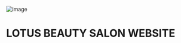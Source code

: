 ![image](https://github.com/user-attachments/assets/bbdd67ae-b880-437e-bd79-a2187e8c7e05)

<h1> LOTUS BEAUTY SALON WEBSITE</h1>
